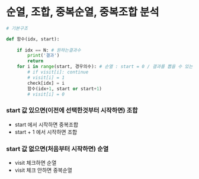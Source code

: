 # 순열, 조합, 중복순열, 중복조합 분석

```python
# 기본구조

def 함수(idx, start):
    
    if idx == N: # 원하는결과수
        print('결과')
        return
    for i in range(start, 경우의수): # 순열 : start = 0 / 결과를 뽑을 수 있는 경우의 수 
        # if visit[i]: continue
        # visit[i] = 1
        check[idx] = i
        함수(idx+1, start or start+1)
		# visit[i] = 0

```



### start 값 있으면(이전에 선택한것부터 시작하면) 조합

- start 에서 시작하면 중복조합
- start + 1 에서 시작하면 조합



### start 값 없으면(처음부터 시작하면) 순열

- visit 체크하면 순열
- visit 체크 안하면 중복순열

